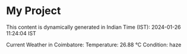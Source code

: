 # My Project

This content is dynamically generated in Indian Time (IST): 2024-01-26 11:24:04 IST


Current Weather in Coimbatore:
Temperature: 26.88 °C
Condition: haze
